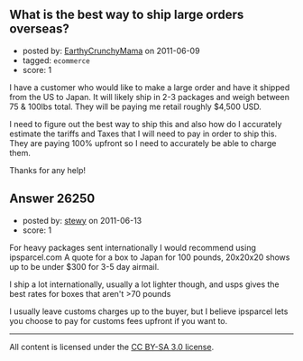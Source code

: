 ## What is the best way to ship large orders overseas?

- posted by: [EarthyCrunchyMama](https://stackexchange.com/users/-1/5675-earthycrunchymama) on 2011-06-09
- tagged: `ecommerce`
- score: 1

I have a customer who would like to make a large order and have it shipped from the US to Japan.  It will likely ship in 2-3 packages and weigh between 75 & 100lbs total.  They will be paying me retail roughly $4,500 USD. 

I need to figure out the best way to ship this and also how do I accurately estimate the tariffs and Taxes that I will need to pay in order to ship this.  They are paying 100% upfront so I need to accurately be able to charge them. 

Thanks for any help!


## Answer 26250

- posted by: [stewy](https://stackexchange.com/users/-1/11168-stewy) on 2011-06-13
- score: 1

For heavy packages sent internationally I would recommend using ipsparcel.com
A quote for a box to Japan for 100 pounds, 20x20x20 shows up to be under $300 for 3-5 day airmail. 

I ship a lot internationally, usually a lot lighter though, and usps gives the best rates for boxes that aren't >70 pounds

I usually leave customs charges up to the buyer, but I believe ipsparcel lets you choose to pay for customs fees upfront if you want to.



---

All content is licensed under the [CC BY-SA 3.0 license](https://creativecommons.org/licenses/by-sa/3.0/).
